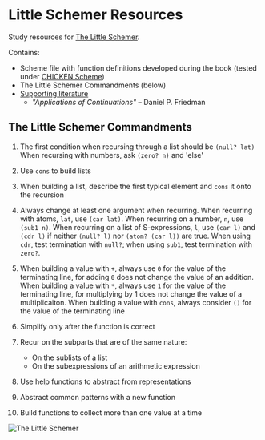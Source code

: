 # Little Schemer Resources

Study resources for [The Little Schemer](http://mitpress.mit.edu/books/little-schemer).

Contains:
* Scheme file with function definitions developed during the book (tested under [CHICKEN Scheme](http://www.call-cc.org/))
* The Little Schemer Commandments (below)
* [Supporting literature](/literature/)
  * *"Applications of Continuations"* – Daniel P. Friedman

## The Little Schemer Commandments

1. The first condition when recursing through a list should be `(null? lat)`
   When recursing with numbers, ask `(zero? n)` and 'else'

2. Use `cons` to build lists

3. When building a list, describe the first typical element and `cons` it onto the recursion

4. Always change at least one argument when recurring.
   When recurring with atoms, `lat`, use `(car lat)`.  When recurring on a
number, `n`, use `(sub1 n)`.  When recurring on a list of S-expressions, `l`,
use `(car l)` and `(cdr l)` if neither `(null? l)` nor `(atom? (car l))`
are true.  When using `cdr`, test termination with `null?`; when using `sub1`, test
termination with `zero?`.
	
5. When building a value with `+`, always use `0` for the value of the terminating
   line, for adding `0` does not change the value of an addition.
   When building a value with `*`, always use `1` for the value of the terminating
   line, for multiplying by 1 does not change the value of a multiplicaiton.
   When building a value with `cons`, always consider `()` for the value of the
   terminating line

6. Simplify only after the function is correct

7. Recur on the subparts that are of the same nature:
   * On the sublists of a list
   * On the subexpressions of an arithmetic expression

8. Use help functions to abstract from representations

9. Abstract common patterns with a new function

10. Build functions to collect more than one value at a time

![The Little Schemer](http://lambda.jstolarek.com/wp-content/uploads/2013/01/The_Little_Schemer.jpg)

